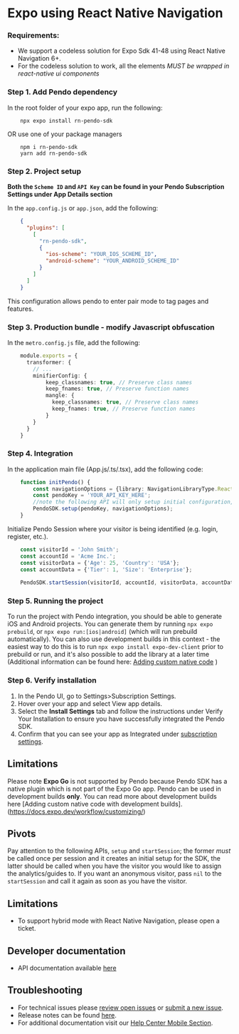 # Expo using React Native Navigation

### Requirements: 
- We support a codeless solution for Expo Sdk 41-48 using React Native Navigation 6+.<br>
- For the codeless solution to work, all the elements *MUST be wrapped in react-native ui components*<br>

### Step 1. Add Pendo dependency

In the root folder of your expo app, run the following:

```
    npx expo install rn-pendo-sdk
```
OR use one of your package managers 
```
    npm i rn-pendo-sdk  
    yarn add rn-pendo-sdk
```
### Step 2. Project setup

**Both the `Scheme ID` and `API Key` can be found in your Pendo Subscription Settings under App Details section**

In the `app.config.js` or `app.json`, add the following:
```json
    {
      "plugins": [
        [
          "rn-pendo-sdk",
          {
            "ios-scheme": "YOUR_IOS_SCHEME_ID",
            "android-scheme": "YOUR_ANDROID_SCHEME_ID"
          }
        ]
      ]
    }
```
This configuration allows pendo to enter pair mode to tag pages and features. 

### Step 3. Production bundle - modify Javascript obfuscation
In the `metro.config.js` file, add the following:
```typescript
    module.exports = {
      transformer: {
        // ...
        minifierConfig: {
            keep_classnames: true, // Preserve class names
            keep_fnames: true, // Preserve function names
            mangle: {
              keep_classnames: true, // Preserve class names
              keep_fnames: true, // Preserve function names
            }
        }
      }
    }
```
### Step 4. Integration
In the application main file (App.js/.ts/.tsx), add the following code:
```typescript
    function initPendo() {
        const navigationOptions = {library: NavigationLibraryType.ReactNativeNavigation, navigation: Navigation};
        const pendoKey = 'YOUR_API_KEY_HERE';
        //note the following API will only setup initial configuration, to start collect analytics use start session
        PendoSDK.setup(pendoKey, navigationOptions);
    }
```
Initialize Pendo Session where your visitor is being identified (e.g. login, register, etc.).
```typescript
    const visitorId = 'John Smith';
    const accountId = 'Acme Inc.';
    const visitorData = {'Age': 25, 'Country': 'USA'};
    const accountData = {'Tier': 1, 'Size': 'Enterprise'};
    
    PendoSDK.startSession(visitorId, accountId, visitorData, accountData);
```

### Step 5. Running the project
To run the project with Pendo integration, you should be able to generate iOS and Android projects.
You can generate them by running `npx expo prebuild`, or `npx expo run:[ios|android]` (which will run prebuild automatically). You can also use development builds in this context - the easiest way to do this is to run `npx expo install expo-dev-client` prior to prebuild or run, and it's also possible to add the library at a later time (Additional information can be found here: [Adding custom native code](https://docs.expo.dev/workflow/customizing/#generate-native-projects-with-prebuild) )

### Step 6. Verify installation

1. In the Pendo UI, go to Settings>Subscription Settings.
2. Hover over your app and select View app details.
3. Select the **Install Settings** tab and follow the instructions under Verify Your Installation to ensure you have successfully integrated the Pendo SDK.
4. Confirm that you can see your app as Integrated under <a href="https://app.pendo.io/admin" target="_blank">subscription settings</a>.

## Limitations 
Please note **Expo Go** is not supported by Pendo because Pendo SDK has a native plugin which is not part of the Expo Go app.
Pendo can be used in development builds **only**. 
You can read more about development builds here [Adding custom native code with development builds].(https://docs.expo.dev/workflow/customizing/)

## Pivots
Pay attention to the following APIs, ``` setup ``` and ```startSession```; the former *must* be called once per session and it creates an initial setup for the SDK, the latter should be called when you have the visitor you would like to assign the analytics/guides to. If you want an anonymous visitor, pass ```nil``` to the ```startSession``` and call it again as soon as you have the visitor.  

## Limitations
* To support hybrid mode with React Native Navigation, please open a ticket.

## Developer documentation

- API documentation available [here](TODO:missing-link)

## Troubleshooting

- For technical issues please [review open issues](https://github.com/pendo-io/pendo-mobile-sdk/issues) or [submit a new issue](https://github.com/pendo-io/pendo-mobile-sdk/issues).
- Release notes can be found [here](https://developers.pendo.io/category/mobile-sdk/).
- For additional documentation visit our [Help Center Mobile Section](https://support.pendo.io/hc/en-us/categories/4403654621851-Mobile).